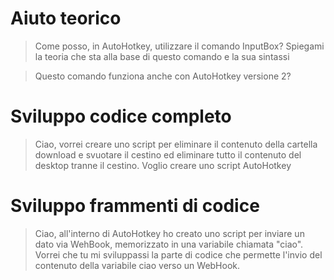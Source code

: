 # Aiuto teorico
> Come posso, in AutoHotkey, utilizzare il comando InputBox? Spiegami la teoria che sta alla base di questo comando e la sua sintassi

> Questo comando funziona anche con AutoHotkey versione 2?

# Sviluppo codice completo
> Ciao, vorrei creare uno script per eliminare il contenuto della cartella download e svuotare il cestino ed eliminare tutto il contenuto del desktop tranne il cestino. Voglio creare uno script AutoHotkey

# Sviluppo frammenti di codice
> Ciao, all'interno di AutoHotkey ho creato uno script per inviare un dato via WehBook, memorizzato in una variabile chiamata "ciao". Vorrei che tu mi sviluppassi la parte di codice che permette l'invio del contenuto della variabile ciao verso un WebHook.
